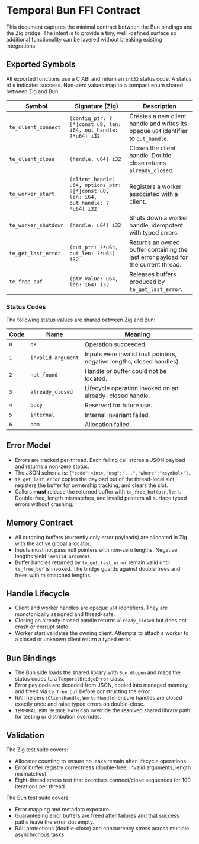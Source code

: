 # Temporal Bun FFI Contract

This document captures the minimal contract between the Bun bindings and the Zig bridge. The intent is to provide a tiny, well
-defined surface so additional functionality can be layered without breaking existing integrations.

## Exported Symbols

All exported functions use a C ABI and return an `int32` status code. A status of `0` indicates success. Non-zero values map to a
compact enum shared between Zig and Bun.

| Symbol | Signature (Zig) | Description |
| --- | --- | --- |
| `te_client_connect` | `(config_ptr: ?[*]const u8, len: i64, out_handle: ?*u64) i32` | Creates a new client handle and writes its opaque `u64` identifier to `out_handle`. |
| `te_client_close` | `(handle: u64) i32` | Closes the client handle. Double-close returns `already_closed`. |
| `te_worker_start` | `(client_handle: u64, options_ptr: ?[*]const u8, len: i64, out_handle: ?*u64) i32` | Registers a worker associated with a client. |
| `te_worker_shutdown` | `(handle: u64) i32` | Shuts down a worker handle; idempotent with typed errors. |
| `te_get_last_error` | `(out_ptr: ?*u64, out_len: ?*u64) i32` | Returns an owned buffer containing the last error payload for the current thread. |
| `te_free_buf` | `(ptr_value: u64, len: i64) i32` | Releases buffers produced by `te_get_last_error`. |

### Status Codes

The following status values are shared between Zig and Bun:

| Code | Name | Meaning |
| --- | --- | --- |
| `0` | `ok` | Operation succeeded. |
| `1` | `invalid_argument` | Inputs were invalid (null pointers, negative lengths, closed handles). |
| `2` | `not_found` | Handle or buffer could not be located. |
| `3` | `already_closed` | Lifecycle operation invoked on an already-closed handle. |
| `4` | `busy` | Reserved for future use. |
| `5` | `internal` | Internal invariant failed. |
| `6` | `oom` | Allocation failed. |

## Error Model

* Errors are tracked per-thread. Each failing call stores a JSON payload and returns a non-zero status.
* The JSON schema is: `{"code":<int>,"msg":"...","where":"<symbol>"}`.
* `te_get_last_error` copies the payload out of the thread-local slot, registers the buffer for ownership tracking, and clears the slot.
* Callers **must** release the returned buffer with `te_free_buf(ptr,len)`. Double-free, length mismatches, and invalid pointers all
surface typed errors without crashing.

## Memory Contract

* All outgoing buffers (currently only error payloads) are allocated in Zig with the active global allocator.
* Inputs must not pass null pointers with non-zero lengths. Negative lengths yield `invalid_argument`.
* Buffer handles returned by `te_get_last_error` remain valid until `te_free_buf` is invoked. The bridge guards against double
frees and frees with mismatched lengths.

## Handle Lifecycle

* Client and worker handles are opaque `u64` identifiers. They are monotonically assigned and thread-safe.
* Closing an already-closed handle returns `already_closed` but does not crash or corrupt state.
* Worker start validates the owning client. Attempts to attach a worker to a closed or unknown client return a typed error.

## Bun Bindings

* The Bun side loads the shared library with `Bun.dlopen` and maps the status codes to a `TemporalBridgeError` class.
* Error payloads are decoded from JSON, copied into managed memory, and freed via `te_free_buf` before constructing the error.
* RAII helpers (`ClientHandle`, `WorkerHandle`) ensure handles are closed exactly once and raise typed errors on double-close.
* `TEMPORAL_BUN_BRIDGE_PATH` can override the resolved shared library path for testing or distribution overrides.

## Validation

The Zig test suite covers:

* Allocator counting to ensure no leaks remain after lifecycle operations.
* Error buffer registry correctness (double-free, invalid arguments, length mismatches).
* Eight-thread stress test that exercises connect/close sequences for 100 iterations per thread.

The Bun test suite covers:

* Error mapping and metadata exposure.
* Guaranteeing error buffers are freed after failures and that success paths leave the error slot empty.
* RAII protections (double-close) and concurrency stress across multiple asynchronous tasks.
